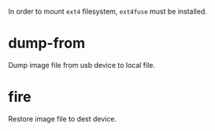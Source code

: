 In order to mount `ext4` filesystem, `ext4fuse` must be installed.


# dump-from

Dump image file from usb device to local file.

# fire

Restore image file to dest device.
